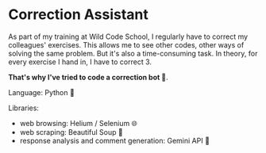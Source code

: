 # Correction Assistant

As part of my training at Wild Code School, I regularly have to correct my colleagues' exercises. This allows me to see other codes, other ways of solving the same problem. But it's also a time-consuming task. In theory, for every exercise I hand in, I have to correct 3.

**That's why I've tried to code a correction bot 🤖**.


Language: Python 🐍

Libraries: 
- web browsing: Helium / Selenium 🌐
- web scraping: Beautiful Soup 🥣
- response analysis and comment generation: Gemini API 🤖 

